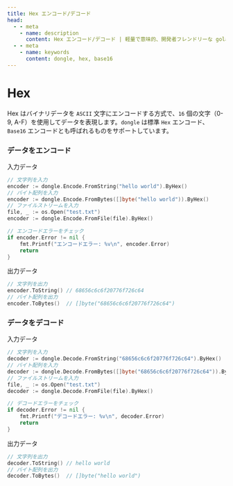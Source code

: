 ```yaml
---
title: Hex エンコード/デコード
head:
  - - meta
    - name: description
      content: Hex エンコード/デコード | 軽量で意味的、開発者フレンドリーな golang エンコーディング&暗号化ライブラリ
  - - meta
    - name: keywords
      content: dongle, hex, base16
---
```


# Hex

Hex はバイナリデータを `ASCII` 文字にエンコードする方式で、`16` 個の文字（0-9, A-F）を使用してデータを表現します。`dongle` は標準 `Hex` エンコード、`Base16` エンコードとも呼ばれるものをサポートしています。

### データをエンコード
入力データ

```go
// 文字列を入力
encoder := dongle.Encode.FromString("hello world").ByHex()
// バイト配列を入力
encoder := dongle.Encode.FromBytes([]byte("hello world")).ByHex()
// ファイルストリームを入力
file, _ := os.Open("test.txt")
encoder := dongle.Encode.FromFile(file).ByHex()

// エンコードエラーをチェック
if encoder.Error != nil {
	fmt.Printf("エンコードエラー: %v\n", encoder.Error)
	return
}
```

出力データ

```go
// 文字列を出力
encoder.ToString() // 68656c6c6f20776f726c64
// バイト配列を出力
encoder.ToBytes()  // []byte("68656c6c6f20776f726c64")
```

### データをデコード
入力データ

```go
// 文字列を入力
decoder := dongle.Decode.FromString("68656c6c6f20776f726c64").ByHex()
// バイト配列を入力
decoder := dongle.Decode.FromBytes([]byte("68656c6c6f20776f726c64")).ByHex()
// ファイルストリームを入力
file, _ := os.Open("test.txt")
decoder := dongle.Decode.FromFile(file).ByHex()

// デコードエラーをチェック
if decoder.Error != nil {
	fmt.Printf("デコードエラー: %v\n", decoder.Error)
	return
}
```

出力データ

```go
// 文字列を出力
decoder.ToString() // hello world
// バイト配列を出力
decoder.ToBytes()  // []byte("hello world")
```


